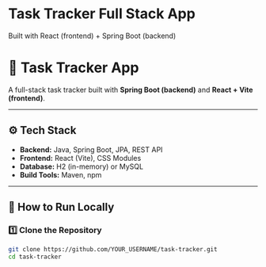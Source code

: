 # Task Tracker Full Stack App
Built with React (frontend) + Spring Boot (backend)
# 🧠 Task Tracker App

A full-stack task tracker built with **Spring Boot (backend)** and **React + Vite (frontend)**.

---

## ⚙️ Tech Stack
- **Backend:** Java, Spring Boot, JPA, REST API
- **Frontend:** React (Vite), CSS Modules
- **Database:** H2 (in-memory) or MySQL
- **Build Tools:** Maven, npm

---

## 🚀 How to Run Locally

### 1️⃣ Clone the Repository
```bash
git clone https://github.com/YOUR_USERNAME/task-tracker.git
cd task-tracker
